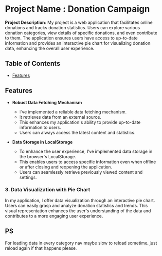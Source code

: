 

# Project Name : Donation Campaign 

**Project Description**: My project is a web application that facilitates online donations and tracks donation statistics. Users can explore various donation categories, view details of specific donations, and even contribute to them. The application ensures users have access to up-to-date information and provides an interactive pie chart for visualizing donation data, enhancing the overall user experience.

## Table of Contents

- [Features](#features)

## Features

- **Robust Data Fetching Mechanism**
  - I've implemented a reliable data fetching mechanism.
  - It retrieves data from an external source.
  - This enhances my application's ability to provide up-to-date information to users.
  - Users can always access the latest content and statistics.

- **Data Storage in LocalStorage**
  - To enhance the user experience, I've implemented data storage in the browser's LocalStorage.
  - This enables users to access specific information even when offline or after closing and reopening the application.
  - Users can seamlessly retrieve previously viewed content and settings.

### 3. Data Visualization with Pie Chart

In my application, I offer data visualization through an interactive pie chart. Users can easily grasp and analyze donation statistics and trends. This visual representation enhances the user's understanding of the data and contributes to a more engaging user experience.


## PS
For loading data in every category nav maybe slow to reload sometime. just reload again if that happens please.
